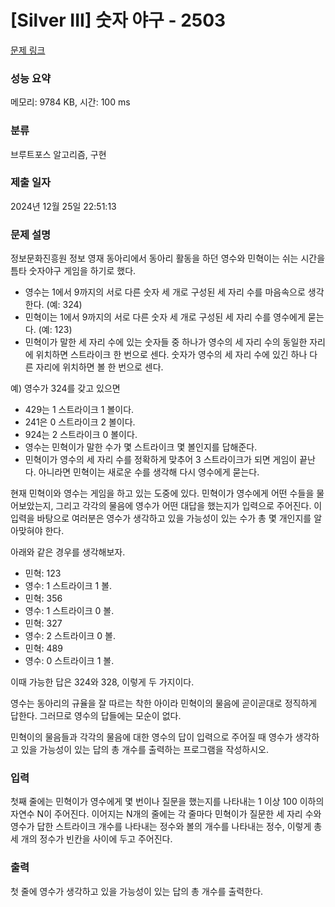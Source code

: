 # [Silver III] 숫자 야구 - 2503 

[문제 링크](https://www.acmicpc.net/problem/2503) 

### 성능 요약

메모리: 9784 KB, 시간: 100 ms

### 분류

브루트포스 알고리즘, 구현

### 제출 일자

2024년 12월 25일 22:51:13

### 문제 설명

<p>정보문화진흥원 정보 영재 동아리에서 동아리 활동을 하던 영수와 민혁이는 쉬는 시간을 틈타 숫자야구 게임을 하기로 했다.</p>

<ul>
	<li>영수는 1에서 9까지의 서로 다른 숫자 세 개로 구성된 세 자리 수를 마음속으로 생각한다. (예: 324)</li>
	<li>민혁이는 1에서 9까지의 서로 다른 숫자 세 개로 구성된 세 자리 수를 영수에게 묻는다. (예: 123)</li>
	<li>민혁이가 말한 세 자리 수에 있는 숫자들 중 하나가 영수의 세 자리 수의 동일한 자리에 위치하면 스트라이크 한 번으로 센다. 숫자가 영수의 세 자리 수에 있긴 하나 다른 자리에 위치하면 볼 한 번으로 센다.</li>
</ul>

<p>예) 영수가 324를 갖고 있으면 </p>

<ul>
	<li>429는 1 스트라이크 1 볼이다.</li>
	<li>241은 0 스트라이크 2 볼이다.</li>
	<li>924는 2 스트라이크 0 볼이다.</li>
	<li>영수는 민혁이가 말한 수가 몇 스트라이크 몇 볼인지를 답해준다.</li>
	<li>민혁이가 영수의 세 자리 수를 정확하게 맞추어 3 스트라이크가 되면 게임이 끝난다. 아니라면 민혁이는 새로운 수를 생각해 다시 영수에게 묻는다.</li>
</ul>

<p>현재 민혁이와 영수는 게임을 하고 있는 도중에 있다. 민혁이가 영수에게 어떤 수들을 물어보았는지, 그리고 각각의 물음에 영수가 어떤 대답을 했는지가 입력으로 주어진다. 이 입력을 바탕으로 여러분은 영수가 생각하고 있을 가능성이 있는 수가 총 몇 개인지를 알아맞혀야 한다.</p>

<p>아래와 같은 경우를 생각해보자.  </p>

<ul>
	<li>민혁: 123</li>
	<li>영수: 1 스트라이크 1 볼.</li>
	<li>민혁: 356</li>
	<li>영수: 1 스트라이크 0 볼.</li>
	<li>민혁: 327</li>
	<li>영수: 2 스트라이크 0 볼.</li>
	<li>민혁: 489</li>
	<li>영수: 0 스트라이크 1 볼.</li>
</ul>

<p>이때 가능한 답은 324와 328, 이렇게 두 가지이다.</p>

<p>영수는 동아리의 규율을 잘 따르는 착한 아이라 민혁이의 물음에 곧이곧대로 정직하게 답한다. 그러므로 영수의 답들에는 모순이 없다.</p>

<p>민혁이의 물음들과 각각의 물음에 대한 영수의 답이 입력으로 주어질 때 영수가 생각하고 있을 가능성이 있는 답의 총 개수를 출력하는 프로그램을 작성하시오.</p>

### 입력 

 <p>첫째 줄에는 민혁이가 영수에게 몇 번이나 질문을 했는지를 나타내는 1 이상 100 이하의 자연수 N이 주어진다. 이어지는 N개의 줄에는 각 줄마다 민혁이가 질문한 세 자리 수와 영수가 답한 스트라이크 개수를 나타내는 정수와 볼의 개수를 나타내는 정수, 이렇게 총 세 개의 정수가 빈칸을 사이에 두고 주어진다.</p>

### 출력 

 <p>첫 줄에 영수가 생각하고 있을 가능성이 있는 답의 총 개수를 출력한다.</p>

